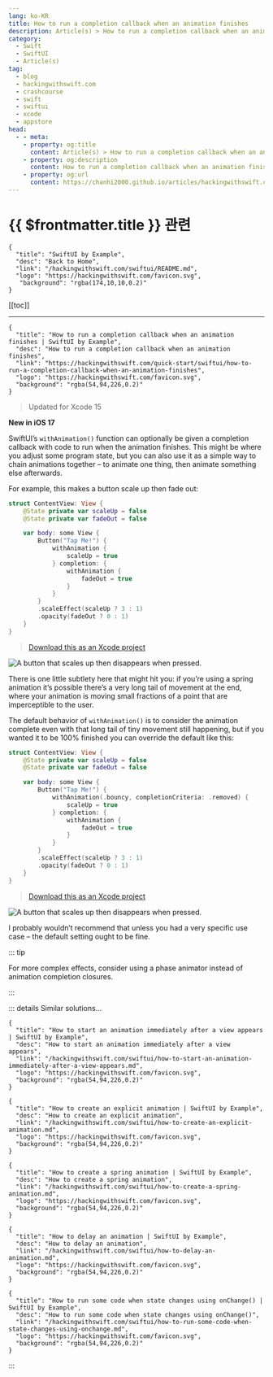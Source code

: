 ```yaml
---
lang: ko-KR
title: How to run a completion callback when an animation finishes
description: Article(s) > How to run a completion callback when an animation finishes
category:
  - Swift
  - SwiftUI
  - Article(s)
tag: 
  - blog
  - hackingwithswift.com
  - crashcourse
  - swift
  - swiftui
  - xcode
  - appstore
head:
  - - meta:
    - property: og:title
      content: Article(s) > How to run a completion callback when an animation finishes
    - property: og:description
      content: How to run a completion callback when an animation finishes
    - property: og:url
      content: https://chanhi2000.github.io/articles/hackingwithswift.com/swiftui/how-to-run-a-completion-callback-when-an-animation-finishes.html
---
```


# {{ $frontmatter.title }} 관련

```component VPCard
{
  "title": "SwiftUI by Example",
  "desc": "Back to Home",
  "link": "/hackingwithswift.com/swiftui/README.md",
  "logo": "https://hackingwithswift.com/favicon.svg",
   "background": "rgba(174,10,10,0.2)"
}
```

[[toc]]

---

```component VPCard
{
  "title": "How to run a completion callback when an animation finishes | SwiftUI by Example",
  "desc": "How to run a completion callback when an animation finishes",
  "link": "https://hackingwithswift.com/quick-start/swiftui/how-to-run-a-completion-callback-when-an-animation-finishes",
  "logo": "https://hackingwithswift.com/favicon.svg",
  "background": "rgba(54,94,226,0.2)"
}
```

> Updated for Xcode 15

**New in iOS 17**

SwiftUI’s `withAnimation()` function can optionally be given a completion callback with code to run when the animation finishes. This might be where you adjust some program state, but you can also use it as a simple way to chain animations together – to animate one thing, then animate something else afterwards.

For example, this makes a button scale up then fade out:

```swift
struct ContentView: View {
    @State private var scaleUp = false
    @State private var fadeOut = false

    var body: some View {
        Button("Tap Me!") {
            withAnimation {
                scaleUp = true
            } completion: {
                withAnimation {
                    fadeOut = true
                }
            }
        }
        .scaleEffect(scaleUp ? 3 : 1)
        .opacity(fadeOut ? 0 : 1)
    }
}
```

> [<FontIcon icon="fas fa-file-zipper"/>Download this as an Xcode project](https://hackingwithswift.com/files/projects/swiftui/how-to-run-a-completion-callback-when-an-animation-finishes-1.zip)

![A button that scales up then disappears when pressed.](https://hackingwithswift.com/img/books/quick-start/swiftui/how-to-run-a-completion-callback-when-an-animation-finishes-1~dark@2x.gif)

There is one little subtlety here that might hit you: if you’re using a spring animation it’s possible there’s a very long tail of movement at the end, where your animation is moving small fractions of a point that are imperceptible to the user.

The default behavior of `withAnimation()` is to consider the animation complete even with that long tail of tiny movement still happening, but if you wanted it to be 100% finished you can override the default like this:

```swift
struct ContentView: View {
    @State private var scaleUp = false
    @State private var fadeOut = false

    var body: some View {
        Button("Tap Me!") {
            withAnimation(.bouncy, completionCriteria: .removed) {
                scaleUp = true
            } completion: {
                withAnimation {
                    fadeOut = true
                }
            }
        }
        .scaleEffect(scaleUp ? 3 : 1)
        .opacity(fadeOut ? 0 : 1)
    }
}
```

> [<FontIcon icon="fas fa-file-zipper"/>Download this as an Xcode project](https://hackingwithswift.com/files/projects/swiftui/how-to-run-a-completion-callback-when-an-animation-finishes-2.zip)

![A button that scales up then disappears when pressed.](https://hackingwithswift.com/img/books/quick-start/swiftui/how-to-run-a-completion-callback-when-an-animation-finishes-2~dark@2x.gif)

I probably wouldn’t recommend that unless you had a very specific use case – the default setting ought to be fine.

::: tip

For more complex effects, consider using a phase animator instead of animation completion closures.

:::

::: details Similar solutions…

```component VPCard
{
  "title": "How to start an animation immediately after a view appears | SwiftUI by Example",
  "desc": "How to start an animation immediately after a view appears",
  "link": "/hackingwithswift.com/swiftui/how-to-start-an-animation-immediately-after-a-view-appears.md",
  "logo": "https://hackingwithswift.com/favicon.svg",
  "background": "rgba(54,94,226,0.2)"
}
```

```component VPCard
{
  "title": "How to create an explicit animation | SwiftUI by Example",
  "desc": "How to create an explicit animation",
  "link": "/hackingwithswift.com/swiftui/how-to-create-an-explicit-animation.md",
  "logo": "https://hackingwithswift.com/favicon.svg",
  "background": "rgba(54,94,226,0.2)"
}
```

```component VPCard
{
  "title": "How to create a spring animation | SwiftUI by Example",
  "desc": "How to create a spring animation",
  "link": "/hackingwithswift.com/swiftui/how-to-create-a-spring-animation.md",
  "logo": "https://hackingwithswift.com/favicon.svg",
  "background": "rgba(54,94,226,0.2)"
}
```

```component VPCard
{
  "title": "How to delay an animation | SwiftUI by Example",
  "desc": "How to delay an animation",
  "link": "/hackingwithswift.com/swiftui/how-to-delay-an-animation.md",
  "logo": "https://hackingwithswift.com/favicon.svg",
  "background": "rgba(54,94,226,0.2)"
}
```

```component VPCard
{
  "title": "How to run some code when state changes using onChange() | SwiftUI by Example",
  "desc": "How to run some code when state changes using onChange()",
  "link": "/hackingwithswift.com/swiftui/how-to-run-some-code-when-state-changes-using-onchange.md",
  "logo": "https://hackingwithswift.com/favicon.svg",
  "background": "rgba(54,94,226,0.2)"
}
```

:::

